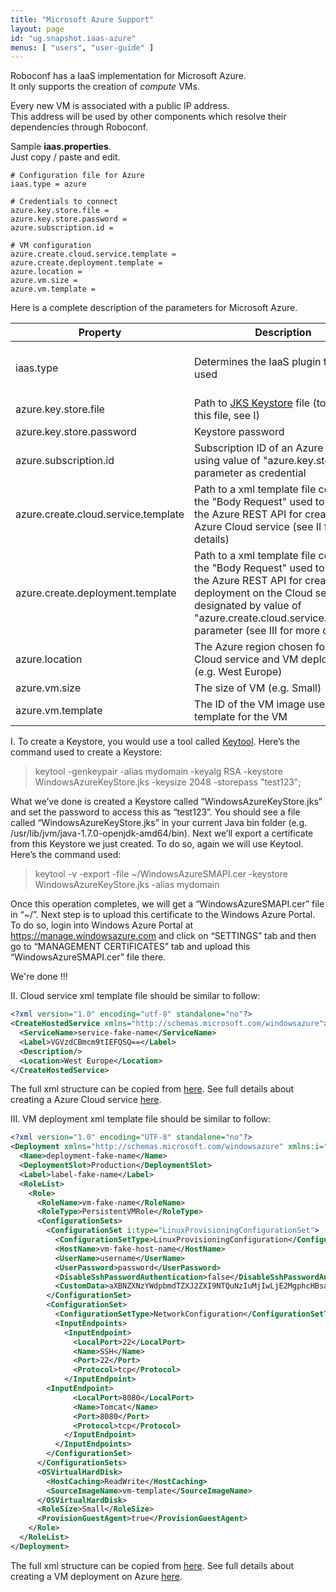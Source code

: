```yaml
---
title: "Microsoft Azure Support"
layout: page
id: "ug.snapshot.iaas-azure"
menus: [ "users", "user-guide" ]
---
```


Roboconf has a IaaS implementation for Microsoft Azure.  
It only supports the creation of *compute* VMs.

Every new VM is associated with a public IP address.  
This address will be used by other components which resolve their dependencies through Roboconf.

Sample **iaas.properties**.  
Just copy / paste and edit.

``` properties
# Configuration file for Azure
iaas.type = azure

# Credentials to connect
azure.key.store.file =
azure.key.store.password =
azure.subscription.id =

# VM configuration
azure.create.cloud.service.template =
azure.create.deployment.template =
azure.location =
azure.vm.size =
azure.vm.template =
```

Here is a complete description of the parameters for Microsoft Azure.

| Property | Description | Default | Mandatory
| --- | --- | --- | --- |
| iaas.type | Determines the IaaS plugin to be used | none, must be "azure" | yes |
| azure.key.store.file | Path to [JKS Keystore][jks] file (to create this file, see I) | none | yes |
| azure.key.store.password | Keystore password | none | yes |
| azure.subscription.id | Subscription ID of an Azure account using value of "azure.key.store.file" parameter as credential | none | yes |
| azure.create.cloud.service.template | Path to a xml template file containing the "Body Request" used to submit to the Azure REST API for creating an Azure Cloud service (see II for more details) | none | yes |
| azure.create.deployment.template | Path to a xml template file containing the "Body Request" used to submit to the Azure REST API for creating a VM deployment on the Cloud service designated by value of "azure.create.cloud.service.template" parameter (see III for more details) | none | yes |
| azure.location | The Azure region chosen for both Cloud service and VM deployment (e.g. West Europe) | none | yes |
| azure.vm.size | The size of VM (e.g. Small) | none | yes |
| azure.vm.template | The ID of the VM image used as a template for the VM | none | yes |


I. To create a Keystore, you would use a tool called [Keytool][keytool]. Here’s the command used to create a Keystore:

> keytool -genkeypair -alias mydomain -keyalg RSA -keystore WindowsAzureKeyStore.jks -keysize 2048 -storepass "test123";

What we’ve done is created a Keystore called “WindowsAzureKeyStore.jks” and set the password to access this as “test123”. You should see a file called “WindowsAzureKeyStore.jks” in your current Java bin folder (e.g. /usr/lib/jvm/java-1.7.0-openjdk-amd64/bin). Next we’ll export a certificate from this Keystore we just created. To do so, again we will use Keytool. Here’s the command used:

> keytool -v -export -file ~/WindowsAzureSMAPI.cer -keystore WindowsAzureKeyStore.jks -alias mydomain

Once this operation completes, we will get a “WindowsAzureSMAPI.cer” file in “~/”. Next step is to upload this certificate to the Windows Azure Portal. To do so, login into Windows Azure Portal at https://manage.windowsazure.com and click on “SETTINGS” tab and then go to “MANAGEMENT CERTIFICATES” tab and upload this “WindowsAzureSMAPI.cer” file there.

We're done !!!

II. Cloud service xml template file should be similar to follow:
```xml
<?xml version="1.0" encoding="utf-8" standalone="no"?>  
<CreateHostedService xmlns="http://schemas.microsoft.com/windowsazure">  
  <ServiceName>service-fake-name</ServiceName>  
  <Label>VGVzdCBmcm9tIEFQSQ==</Label>  
  <Description/>  
  <Location>West Europe</Location>  
</CreateHostedService>
```
The full xml structure can be copied from [here][fullxml]. See full details about creating a Azure Cloud service [here][createcloud].

III. VM deployment xml template file should be similar to follow:
```xml
<?xml version="1.0" encoding="UTF-8" standalone="no"?>
<Deployment xmlns="http://schemas.microsoft.com/windowsazure" xmlns:i="http://www.w3.org/2001/XMLSchema-instance">
  <Name>deployment-fake-name</Name>
  <DeploymentSlot>Production</DeploymentSlot>
  <Label>label-fake-name</Label>      
  <RoleList>
    <Role>
      <RoleName>vm-fake-name</RoleName>
      <RoleType>PersistentVMRole</RoleType>      
      <ConfigurationSets>
        <ConfigurationSet i:type="LinuxProvisioningConfigurationSet">
          <ConfigurationSetType>LinuxProvisioningConfiguration</ConfigurationSetType>
          <HostName>vm-fake-host-name</HostName>
          <UserName>username</UserName> 
          <UserPassword>password</UserPassword> 
          <DisableSshPasswordAuthentication>false</DisableSshPasswordAuthentication>           
          <CustomData>aXBNZXNzYWdpbmdTZXJ2ZXI9NTQuNzIuMjIwLjE2MgphcHBsaWNhdGlvbk5hbWU9aW90c3Rvcm0KY2hhbm5lbE5hbWU9dm1henVyZW1vc3F1aXR0bwo=</CustomData>
        </ConfigurationSet>        
        <ConfigurationSet> 
          <ConfigurationSetType>NetworkConfiguration</ConfigurationSetType>
          <InputEndpoints>
            <InputEndpoint>
              <LocalPort>22</LocalPort>
              <Name>SSH</Name>
              <Port>22</Port>
              <Protocol>tcp</Protocol>
            </InputEndpoint>
	    <InputEndpoint>          
              <LocalPort>8080</LocalPort>
              <Name>Tomcat</Name>
              <Port>8080</Port>
              <Protocol>tcp</Protocol>
            </InputEndpoint>
          </InputEndpoints>
        </ConfigurationSet>
      </ConfigurationSets>
      <OSVirtualHardDisk>
        <HostCaching>ReadWrite</HostCaching>    
        <SourceImageName>vm-template</SourceImageName>
      </OSVirtualHardDisk>      
      <RoleSize>Small</RoleSize>
      <ProvisionGuestAgent>true</ProvisionGuestAgent>
    </Role>
  </RoleList>
</Deployment>
```
The full xml structure can be copied from [here][fullxml]. See full details about creating a VM deployment on Azure [here][vmdeployment].

[jks]: http://en.wikipedia.org/wiki/Keystore
[keytool]: http://docs.oracle.com/javase/6/docs/technotes/tools/solaris/keytool.html
[createcloud]: http://msdn.microsoft.com/library/azure/gg441304.aspx
[vmdeployment]: http://msdn.microsoft.com/en-us/library/azure/jj157194.aspx
[fullxml]: https://github.com/roboconf/roboconf.github.io/blob/master/en/user-guide/iaas-azure.md
